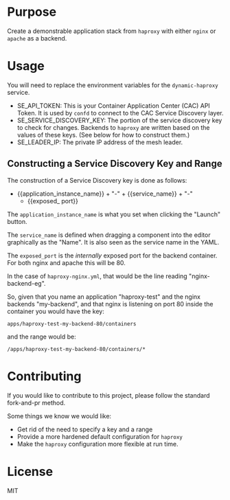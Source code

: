 # Purpose

Create a demonstrable application stack from `haproxy` with either `nginx` or 
`apache` as a backend.

# Usage

You will need to replace the environment variables for the `dynamic-haproxy` 
service.  

* SE_API_TOKEN:  This is your Container Application Center (CAC) API Token. 
  It is used by `confd` to connect to the CAC Service Discovery layer.
* SE_SERVICE_DISCOVERY_KEY: The portion of the service discovery 
  key to check for changes. Backends to `haproxy` are written based on 
  the values of these keys. (See below for how to construct them.)
* SE_LEADER_IP: The private IP address of the mesh leader.  

## Constructing a Service Discovery Key and Range

The construction of a Service Discovery key is done as follows:

* {{application_instance_name}} + "-" + {{service_name}} + "-" 
  + {{exposed_ port}} 

The `application_instance_name` is what you set when clicking the
"Launch" button.

The `service_name` is defined when dragging a component into the editor 
graphically as the "Name".  It is also seen as the service name in the YAML.

The `exposed_port` is the _internally_ exposed port for the backend container. 
For both nginx and apache this will be 80.   

In the case of `haproxy-nginx.yml`, that would be the line reading 
"nginx-backend-eg".

So, given that you name an application "haproxy-test" and the nginx backends
"my-backend", and that nginx is listening on port 80 inside the container you 
would have the key:

`apps/haproxy-test-my-backend-80/containers` 

and the range would be:

`/apps/haproxy-test-my-backend-80/containers/*`

# Contributing

If you would like to contribute to this project, please follow the standard
fork-and-pr method.  

Some things we know we would like:

* Get rid of the need to specify a key and a range
* Provide a more hardened default configuration for `haproxy`
* Make the `haproxy` configuration more flexible at run time.

# License

MIT
